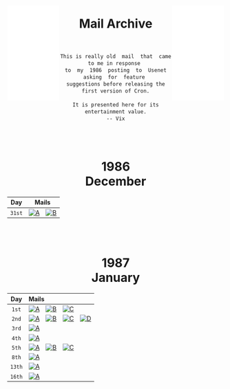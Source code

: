 
[<img height = 220 width = 24% align = left  src = '../Resources/Space.svg' >][#]
[<img height = 220 width = 24% align = right src = '../Resources/Space.svg' >][#]

<div align = center>

# Mail Archive

  <br>
  
```
This is really old  mail  that  came  to me in response 
to  my  1986  posting  to  Usenet  asking  for  feature 
suggestions before releasing the first version of Cron.

It is presented here for its entertainment value.
-- Vix
```

<br>
<br>

# 1986 <br>December

| Day | Mails |
|:---:|:-----:|
| `31st` | [![A]][1986 / 12 / 31 / A]   [![B]][1986 / 12 / 31 / B]

<br>
<br>

# 1987 <br> January

|  Day  | Mails
|:-----:|:-----
| `1st` | [![A]][1987 / 01 / 01 / A]   [![B]][1987 / 01 / 01 / B]   [![C]][1987 / 01 / 01 / C]
| `2nd` | [![A]][1987 / 01 / 02 / A]   [![B]][1987 / 01 / 02 / B]   [![C]][1987 / 01 / 02 / C]   [![D]][1987 / 01 / 02 / D]
| `3rd` | [![A]][1987 / 01 / 03 / A]
| `4th` | [![A]][1987 / 01 / 04 / A]
| `5th` | [![A]][1987 / 01 / 05 / A]   [![B]][1987 / 01 / 05 / B]   [![C]][1987 / 01 / 05 / C]
| `8th` | [![A]][1987 / 01 / 08 / A]
| `13th` | [![A]][1987 / 01 / 13 / A]
| `16th` | [![A]][1987 / 01 / 16 / A]

</div>

<br>


<!----------------------------------------------------------------------------->

[#]: #


<!--------------------------------{ Mails }------------------------------------>

[1986 / 12 / 31 / A]: Mails/1986%20December%2031st%20A.md
[1986 / 12 / 31 / B]: Mails/1986%20December%2031st%20B.md

[1987 / 01 / 01 / A]: Mails/1987%20January%201st%20A.md
[1987 / 01 / 01 / B]: Mails/1987%20January%201st%20B.md
[1987 / 01 / 01 / C]: Mails/1987%20January%201st%20C.md

[1987 / 01 / 02 / A]: Mails/1987%20January%202nd%20A.md
[1987 / 01 / 02 / B]: Mails/1987%20January%202nd%20B.md
[1987 / 01 / 02 / C]: Mails/1987%20January%202nd%20C.md
[1987 / 01 / 02 / D]: Mails/1987%20January%202nd%20D.md

[1987 / 01 / 03 / A]: Mails/1987%20January%203rd.md

[1987 / 01 / 04 / A]: Mails/1987%20January%204th.md

[1987 / 01 / 05 / A]: Mails/1987%20January%205th%20A.md
[1987 / 01 / 05 / B]: Mails/1987%20January%205th%20B.md
[1987 / 01 / 05 / C]: Mails/1987%20January%205th%20C.md

[1987 / 01 / 08 / A]: Mails/1987%20January%208th.md

[1987 / 01 / 13 / A]: Mails/1987%20January%2013th.md

[1987 / 01 / 16 / A]: Mails/1987%20January%2016th.md


<!---------------------------------{ Buttons }--------------------------------->

[A]: https://img.shields.io/badge/A-2478b5?style=for-the-badge
[B]: https://img.shields.io/badge/B-red?style=for-the-badge
[C]: https://img.shields.io/badge/C-green?style=for-the-badge
[D]: https://img.shields.io/badge/D-yellow?style=for-the-badge
